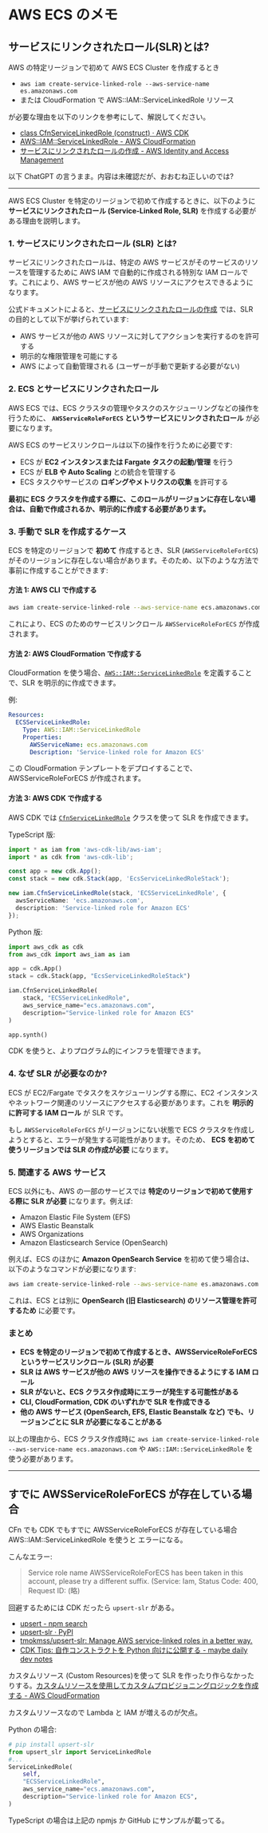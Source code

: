 # AWS ECS のメモ

## サービスにリンクされたロール(SLR)とは?

AWS の特定リージョンで初めて AWS ECS Cluster を作成するとき

- `aws iam create-service-linked-role --aws-service-name es.amazonaws.com`
- または CloudFormation で AWS::IAM::ServiceLinkedRole リソース

が必要な理由を以下のリンクを参考にして、解説してください。

- [class CfnServiceLinkedRole (construct) · AWS CDK](https://docs.aws.amazon.com/cdk/api/v2/docs/aws-cdk-lib.aws_iam.CfnServiceLinkedRole.html)
- [AWS::IAM::ServiceLinkedRole - AWS CloudFormation](https://docs.aws.amazon.com/ja_jp/AWSCloudFormation/latest/UserGuide/aws-resource-iam-servicelinkedrole.html)
- [サービスにリンクされたロールの作成 - AWS Identity and Access Management](https://docs.aws.amazon.com/ja_jp/IAM/latest/UserGuide/id_roles_create-service-linked-role.html)

以下 ChatGPT の言うまま。内容は未確認だが、おおむね正しいのでは?

---

AWS ECS Cluster を特定のリージョンで初めて作成するときに、以下のように **サービスにリンクされたロール (Service-Linked Role, SLR)** を作成する必要がある理由を説明します。

### 1. サービスにリンクされたロール (SLR) とは?

サービスにリンクされたロールは、特定の AWS サービスがそのサービスのリソースを管理するために AWS IAM で自動的に作成される特別な IAM ロールです。これにより、AWS サービスが他の AWS リソースにアクセスできるようになります。

公式ドキュメントによると、[サービスにリンクされたロールの作成](https://docs.aws.amazon.com/ja_jp/IAM/latest/UserGuide/id_roles_create-service-linked-role.html) では、SLR の目的として以下が挙げられています:

- AWS サービスが他の AWS リソースに対してアクションを実行するのを許可する
- 明示的な権限管理を可能にする
- AWS によって自動管理される (ユーザーが手動で更新する必要がない)

### 2. ECS とサービスにリンクされたロール

AWS ECS では、ECS クラスタの管理やタスクのスケジューリングなどの操作を行うために、 **`AWSServiceRoleForECS` というサービスにリンクされたロール** が必要になります。

AWS ECS のサービスリンクロールは以下の操作を行うために必要です:

- ECS が **EC2 インスタンスまたは Fargate タスクの起動/管理** を行う
- ECS が **ELB や Auto Scaling** との統合を管理する
- ECS タスクやサービスの **ロギングやメトリクスの収集** を許可する

**最初に ECS クラスタを作成する際に、このロールがリージョンに存在しない場合は、自動で作成されるか、明示的に作成する必要があります。**

### 3. 手動で SLR を作成するケース

ECS を特定のリージョンで **初めて** 作成するとき、SLR (`AWSServiceRoleForECS`) がそのリージョンに存在しない場合があります。そのため、以下のような方法で事前に作成することができます:

#### 方法 1: AWS CLI で作成する

```sh
aws iam create-service-linked-role --aws-service-name ecs.amazonaws.com
```

これにより、ECS のためのサービスリンクロール `AWSServiceRoleForECS` が作成されます。

#### 方法 2: AWS CloudFormation で作成する

CloudFormation を使う場合、[`AWS::IAM::ServiceLinkedRole`](https://docs.aws.amazon.com/ja_jp/AWSCloudFormation/latest/UserGuide/aws-resource-iam-servicelinkedrole.html) を定義することで、SLR を明示的に作成できます。

例:

```yaml
Resources:
  ECSServiceLinkedRole:
    Type: AWS::IAM::ServiceLinkedRole
    Properties:
      AWSServiceName: ecs.amazonaws.com
      Description: 'Service-linked role for Amazon ECS'
```

この CloudFormation テンプレートをデプロイすることで、AWSServiceRoleForECS が作成されます。

#### 方法 3: AWS CDK で作成する

AWS CDK では [`CfnServiceLinkedRole`](https://docs.aws.amazon.com/cdk/api/v2/docs/aws-cdk-lib.aws_iam.CfnServiceLinkedRole.html) クラスを使って SLR を作成できます。

TypeScript 版:

```typescript
import * as iam from 'aws-cdk-lib/aws-iam';
import * as cdk from 'aws-cdk-lib';

const app = new cdk.App();
const stack = new cdk.Stack(app, 'EcsServiceLinkedRoleStack');

new iam.CfnServiceLinkedRole(stack, 'ECSServiceLinkedRole', {
  awsServiceName: 'ecs.amazonaws.com',
  description: 'Service-linked role for Amazon ECS'
});
```

Python 版:

```python
import aws_cdk as cdk
from aws_cdk import aws_iam as iam

app = cdk.App()
stack = cdk.Stack(app, "EcsServiceLinkedRoleStack")

iam.CfnServiceLinkedRole(
    stack, "ECSServiceLinkedRole",
    aws_service_name="ecs.amazonaws.com",
    description="Service-linked role for Amazon ECS"
)

app.synth()
```

CDK を使うと、よりプログラム的にインフラを管理できます。

### 4. なぜ SLR が必要なのか?

ECS が EC2/Fargate でタスクをスケジューリングする際に、EC2 インスタンスやネットワーク関連のリソースにアクセスする必要があります。これを **明示的に許可する IAM ロール** が SLR です。

もし `AWSServiceRoleForECS` がリージョンにない状態で ECS クラスタを作成しようとすると、エラーが発生する可能性があります。そのため、 **ECS を初めて使うリージョンでは SLR の作成が必要** になります。

### 5. 関連する AWS サービス

ECS 以外にも、AWS の一部のサービスでは **特定のリージョンで初めて使用する際に SLR が必要** になります。例えば:

- Amazon Elastic File System (EFS)
- AWS Elastic Beanstalk
- AWS Organizations
- Amazon Elasticsearch Service (OpenSearch)

例えば、ECS のほかに **Amazon OpenSearch Service** を初めて使う場合は、以下のようなコマンドが必要になります:

```sh
aws iam create-service-linked-role --aws-service-name es.amazonaws.com
```

これは、ECS とは別に **OpenSearch (旧 Elasticsearch) のリソース管理を許可するため** に必要です。

### まとめ

- **ECS を特定のリージョンで初めて作成するとき、AWSServiceRoleForECS というサービスリンクロール (SLR) が必要**
- **SLR は AWS サービスが他の AWS リソースを操作できるようにする IAM ロール**
- **SLR がないと、ECS クラスタ作成時にエラーが発生する可能性がある**
- **CLI, CloudFormation, CDK のいずれかで SLR を作成できる**
- **他の AWS サービス (OpenSearch, EFS, Elastic Beanstalk など) でも、リージョンごとに SLR が必要になることがある**

以上の理由から、ECS クラスタ作成時に `aws iam create-service-linked-role --aws-service-name ecs.amazonaws.com` や `AWS::IAM::ServiceLinkedRole` を使う必要があります。

---

## すでに AWSServiceRoleForECS が存在している場合

CFn でも CDK でもすでに AWSServiceRoleForECS が存在している場合
AWS::IAM::ServiceLinkedRole を使うと
エラーになる。

こんなエラー:

> Service role name AWSServiceRoleForECS has been taken in this account, please try a different suffix. (Service: Iam, Status Code: 400, Request ID: (略)

回避するためには CDK だったら `upsert-slr` がある。

- [upsert - npm search](https://www.npmjs.com/search?q=upsert)
- [upsert-slr · PyPI](https://pypi.org/project/upsert-slr/)
- [tmokmss/upsert-slr: Manage AWS service-linked roles in a better way.](https://github.com/tmokmss/upsert-slr)
- [CDK Tips: 自作コンストラクトを Python 向けに公開する - maybe daily dev notes](https://tmokmss.hatenablog.com/entry/publish_cdk_construct_to_pyhon_pypi)

カスタムリソース (Custom Resources)を使って SLR を作ったり作らなかったりする。[カスタムリソースを使用してカスタムプロビジョニングロジックを作成する - AWS CloudFormation](https://docs.aws.amazon.com/ja_jp/AWSCloudFormation/latest/UserGuide/template-custom-resources.html)

カスタムリソースなので Lambda と IAM が増えるのが欠点。

Python の場合:

```python
# pip install upsert-slr
from upsert_slr import ServiceLinkedRole
#...
ServiceLinkedRole(
    self,
    "ECSServiceLinkedRole",
    aws_service_name="ecs.amazonaws.com",
    description="Service-linked role for Amazon ECS",
)
```

TypeScript の場合は上記の npmjs か GitHub にサンプルが載ってる。
